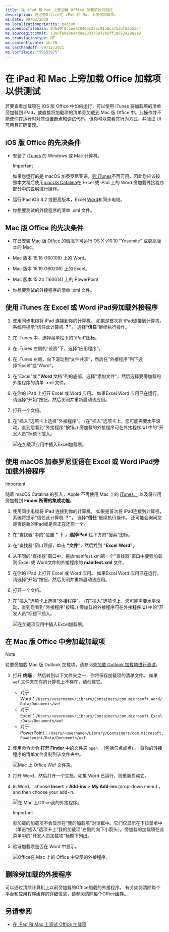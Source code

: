 ```yaml
---
title: 在 iPad 和 Mac 上旁加载 Office 加载项以供测试
description: 通过旁Office在 iPad 和 Mac 上测试加载项。
ms.date: 09/02/2020
ms.localizationpriority: medium
ms.openlocfilehash: 04609f8cceee20403c25ec91a8ca75adf82b51c4
ms.sourcegitcommit: 1306faba8694dea203373972b6ff2e852429a119
ms.translationtype: MT
ms.contentlocale: zh-CN
ms.lasthandoff: 09/12/2021
ms.locfileid: "59152675"
---
```

# <a name="sideload-office-add-ins-on-ipad-and-mac-for-testing"></a>在 iPad 和 Mac 上旁加载 Office 加载项以供测试

若要查看加载项在 iOS 版 Office 中如何运行，可以使用 iTunes 将加载项的清单旁加载到 iPad，或直接将加载项的清单旁加载到 Mac 版 Office 中。此操作并不能使你在运行时对其设置断点和调试代码，但你可以查看其行为方式，并验证 UI 可用且正确呈现。

## <a name="prerequisites-for-office-on-ios"></a>iOS 版 Office 的先决条件

- 安装了 [iTunes](https://www.apple.com/itunes/download/) 的 Windows 或 Mac 计算机。
  > [!IMPORTANT]
  > 如果您运行的是 macOS 加泰罗尼亚语，[则 iTunes](https://support.apple.com/HT210200)不再可用，因此您应该按照本文稍后使用[macOS Catalina](#sideload-an-add-in-on-excel-or-word-on-ipad-using-macos-catalina)在 Excel 或 iPad 上的 Word 旁加载外接程序部分中的说明进行操作。

- 运行iPad iOS 8.2 或更高版本，Excel [](https://apps.apple.com/app/microsoft-excel/id586683407) [Word](https://apps.apple.com/app/microsoft-word/id586447913)和同步电缆。

- 你想要测试的外接程序的清单 .xml 文件。

## <a name="prerequisites-for-office-on-mac"></a>Mac 版 Office 的先决条件

- 在已安装 [Mac 版 Office](https://products.office.com/buy/compare-microsoft-office-products?tab=omac) 的情况下可运行 OS X v10.10 "Yosemite" 或更高版本的 Mac。

- Mac 版本 15.18 (160109) 上的 Word。

- Mac 版本 15.19 (160206) 上的 Excel。

- Mac 版本 15.24 (160614) 上的 PowerPoint

- 你想要测试的外接程序的清单 .xml 文件。

## <a name="sideload-an-add-in-on-excel-or-word-on-ipad-using-itunes"></a>使用 iTunes 在 Excel 或 Word iPad旁加载外接程序

1. 使用同步电缆将 iPad 连接到你的计算机。 如果是首次将 iPad连接到计算机，系统将提示"信任此计算机 **？"。** 选择“**信任**”继续执行操作。

2. 在 iTunes 中，选择菜单栏下的“iPad”图标。

3. 在 iTunes 左侧的“设置”下，选择“应用程序”。

4. 在 iTunes 右侧，向下滚动到“文件共享”，然后在“外接程序”列下选择“Excel”或“Word”。

5. 在"Excel"或 **"Word** 文档"列的底部，选择"添加文件"，然后选择要旁加载的外接程序的清单 .xml 文件。

6. 在你的 iPad 上打开 Excel 或 Word 应用。 如果Excel Word 应用已在运行，请选择"开始"按钮，然后关闭并重新启动该应用。

7. 打开一个文档。

8. 在"插入"选项卡上选择"外接程序"。 (在"插入"选项卡上，您可能需要水平滚动，直到您看到"外接程序"按钮。) 旁加载的外接程序可在外接程序 **UI** 中的"开发人员"标题下插入。  

    ![在加载项应用中插入Excel加载项。](../images/excel-insert-add-in.png)

## <a name="sideload-an-add-in-on-excel-or-word-on-ipad-using-macos-catalina"></a>使用 macOS 加泰罗尼亚语在 Excel 或 Word iPad旁加载外接程序

> [!IMPORTANT]
> 随着 macOS Catalina 的引入，Apple 不再使用 Mac 上的 [iTunes，](https://support.apple.com/HT210200) 以及将应用旁加载到 **Finder 所需的集成功能**。

1. 使用同步电缆将 iPad 连接到你的计算机。 如果是首次将 iPad连接到计算机，系统将提示"信任此计算机 **？"。** 选择“**信任**”继续执行操作。 还可能会询问您是否是新的iPad或是否正在还原一个。

2. 在"查找器"中的"位置 **"** 下 **，选择iPad** 栏下方的"搜索"图标。

3. 在"查找器"窗口顶部，单击 **"文件**"，然后找到 **"Excel** **Word"。**

4. 从不同的"查找器"窗口中，拖放manifest.xml第一个"查找器"窗口中要旁加载到 Excel 或 Word文件的外接程序的 **manifest.xml** 文件。

5. 在你的 iPad 上打开 Excel 或 Word 应用。 如果Excel Word 应用已在运行，请选择"开始"按钮，然后关闭并重新启动该应用。

6. 打开一个文档。

7. 在"插入"选项卡上选择"外接程序"。 (在"插入"选项卡上，您可能需要水平滚动，直到您看到"外接程序"按钮。) 旁加载的外接程序可在外接程序 **UI** 中的"开发人员"标题下插入。  

    ![在加载项应用中插入Excel加载项。](../images/excel-insert-add-in.png)

## <a name="sideload-an-add-in-in-office-on-mac"></a>在 Mac 版 Office 中旁加载加载项

> [!NOTE]
> 若要旁加载 Mac 版 Outlook 加载项，请参阅[旁加载 Outlook 加载项进行测试](../outlook/sideload-outlook-add-ins-for-testing.md)。

1. 打开 **终端** ，然后转到以下文件夹之一，你将保存加载项的清单文件。 如果 `wef` 文件夹在你的计算机上不存在，请创建它。

    - 对于 Word：`/Users/<username>/Library/Containers/com.microsoft.Word/Data/Documents/wef`
    - 对于 Excel：`/Users/<username>/Library/Containers/com.microsoft.Excel/Data/Documents/wef`
    - 对于 PowerPoint：`/Users/<username>/Library/Containers/com.microsoft.Powerpoint/Data/Documents/wef`

2. 使用命令命令 **打开 Finder** 中的文件夹 `open .` (包括句点或点) 。 将你的外接程序的清单文件复制到该文件夹中。

    ![Mac 上 Office Wef 文件夹。](../images/all-my-files.png)

3. 打开 Word，然后打开一个文档。如果 Word 已运行，则重新启动它。

4. In Word， choose **Insert**  >  **Add-ins**  >  **My Add-ins** (drop-down menu) ， and then choose your add-in.

    ![在 Mac 上Office我的外接程序。](../images/my-add-ins-wikipedia.png)

    > [!IMPORTANT]
    > 旁加载的加载项不会显示在“我的加载项”对话框中。它们仅显示在下拉菜单中（单击“插入”选项卡上“我的加载项”右侧的向下小箭头）。旁加载的加载项在此菜单中的“开发人员加载项”标题下列出。

5. 验证加载项是否在 Word 中显示。

    ![Office在 Mac 上的 Office 中显示的外接程序。](../images/lorem-ipsum-wikipedia.png)

## <a name="remove-a-sideloaded-add-in"></a>删除旁加载的外接程序

可以通过清除计算机上以前旁加载的Office加载的外接程序。 有关如何清除每个平台和应用程序缓存的详细信息，请参阅清除每个Office[缓存。](clear-cache.md)

## <a name="see-also"></a>另请参阅

- [在 iPad 和 Mac 上调试 Office 加载项](debug-office-add-ins-on-ipad-and-mac.md)
